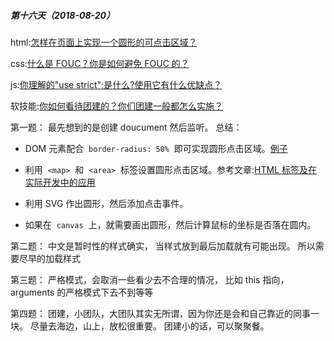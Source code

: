 ##### 第十六天（2018-08-20）

html:[怎样在页面上实现一个圆形的可点击区域？](https://github.com/zivenday/learning/issues/59)

css:[什么是 FOUC？你是如何避免 FOUC 的？](https://github.com/zivenday/learning/issues/60)

js:[你理解的"use strict";是什么?使用它有什么优缺点？](https://github.com/zivenday/learning/issues/61)

软技能:[你如何看待团建的？你们团建一般都怎么实施？](https://github.com/zivenday/learning/issues/62)

第一题：
最先想到的是创建 doucument 然后监听。
总结：

-   DOM 元素配合  `border-radius: 50%`  即可实现圆形点击区域。[例子](https://codepen.io/Konata9/pen/zgNJVy?editors=1111)

-   利用  `<map>`  和  `<area>`  标签设置圆形点击区域。参考文章:[HTML 标签及在实际开发中的应用](https://www.zhangxinxu.com/wordpress/2017/05/html-area-map/)

-   利用 SVG 作出圆形，然后添加点击事件。

-   如果在  `canvas`  上，就需要画出圆形，然后计算鼠标的坐标是否落在圆内。

第二题：
中文是暂时性的样式确实，
当样式放到最后加载就有可能出现。
所以需要尽早的加载样式

第三题：
严格模式，会取消一些看少去不合理的情况，
比如 this 指向，
arguments 的严格模式下去不到等等

第四题：
团建，小团队，大团队其实无所谓，因为你还是会和自己靠近的同事一块。
尽量去海边，山上，放松很重要。
团建小的话，可以聚聚餐。
